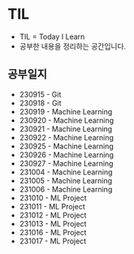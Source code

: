 # TIL

- TIL = Today I Learn
- 공부한 내용을 정리하는 공간입니다.

## 공부일지

- 230915 - Git
- 230918 - Git
- 230919 - Machine Learning
- 230920 - Machine Learning
- 230921 - Machine Learning
- 230922 - Machine Learning
- 230925 - Machine Learning
- 230926 - Machine Learning
- 230927 - Machine Learning
- 231004 - Machine Learning
- 231005 - Machine Learning
- 231006 - Machine Learning
- 231010 - ML Project
- 231011 - ML Project
- 231012 - ML Project
- 231013 - ML Project
- 231016 - ML Project
- 231017 - ML Project

